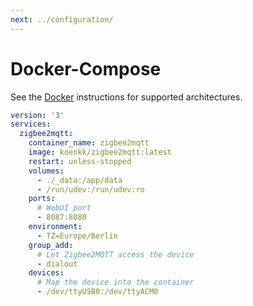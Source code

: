 ```yaml
---
next: ../configuration/
---
```


# Docker-Compose

See the [Docker](./02_docker.md) instructions for supported architectures. 

```yaml
version: '3'
services:
  zigbee2mqtt:
    container_name: zigbee2mqtt
    image: koenkk/zigbee2mqtt:latest
    restart: unless-stopped
    volumes:
      - ./_data:/app/data
      - /run/udev:/run/udev:ro
    ports:
      # WebUI port
      - 8087:8080
    environment:
      - TZ=Europe/Berlin
    group_add:
      # Let Zigbee2MQTT access the device
      - dialout
    devices:
      # Map the device into the container
      - /dev/ttyUSB0:/dev/ttyACM0
```
